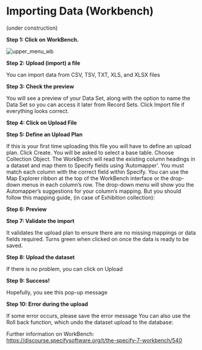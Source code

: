 # Importing Data (Workbench)

(under construction)

**Step 1: Click on WorkBench.**

![upper_menu_wb](https://user-images.githubusercontent.com/70754439/235611059-b99701ae-a68b-4da5-a82f-0eafa1b9c5d5.jpg)


**Step 2: Upload (import) a file**

You can import data from CSV, TSV, TXT, XLS, and XLSX files

**Step 3: Check the preview**

You will see a preview of your Data Set, along with the option to name the Data Set so you can
access it later from Record Sets. Click Import file if everything looks correct.

**Step 4: Click on Upload File**

**Step 5: Define an Upload Plan**

If this is your first time uploading this file you will have to define an upload plan. Click Create.
You will be asked to select a base table. Choose Collection Object.
The WorkBench will read the existing column headings in a dataset and map them to Specify fields
using ‘Automapper’.
You must match each column with the correct field within Specify. You can use the Map Explorer
ribbon at the top of the WorkBench interface or the drop-down menus in each column’s row.
The drop-down menu will show you the Automapper’s suggestions for your column’s mapping.
But you should follow this mapping guide, (in case of Exhibition collection):

**Step 6: Preview**

**Step 7: Validate the import**

It validates the upload plan to ensure there are no missing mappings or data fields required. Turns
green when clicked on once the data is ready to be saved.

**Step 8: Upload the dataset**

If there is no problem, you can click on Upload

**Step 9: Success!**

Hopefully, you see this pop-up message

**Step 10: Error during the upload**

If some error occurs, please save the error message
You can also use the Roll back function, which undo the dataset upload to the database:

Further information on WorkBench:
https://discourse.specifysoftware.org/t/the-specify-7-workbench/540
